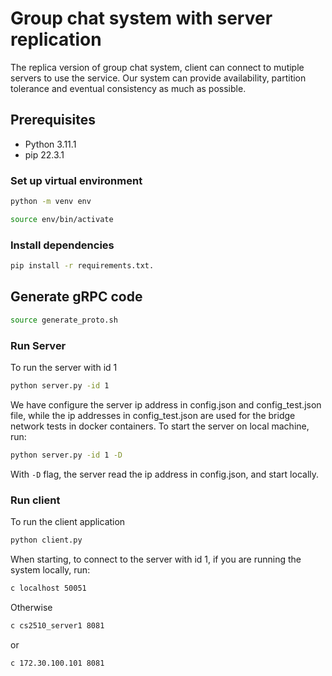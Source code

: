 # Group chat system with server replication

The replica version of group chat system, client can connect to mutiple servers to use the service. Our system can provide availability, partition tolerance and eventual consistency as much as possible.

## Prerequisites

- Python 3.11.1
- pip 22.3.1

### Set up virtual environment

```Bash
python -m venv env
```

```Bash
source env/bin/activate
```

### Install dependencies

```Bash
pip install -r requirements.txt.
```

## Generate gRPC code

```Bash
source generate_proto.sh
```

### Run Server

To run the server with id 1

```Bash
python server.py -id 1
```

We have configure the server ip address in config.json and config_test.json file, while the ip addresses in config_test.json are used for the bridge network tests in docker containers. To start the server on local machine, run:

```Bash
python server.py -id 1 -D
```

With `-D` flag, the server read the ip address in config.json, and start locally.

### Run client

To run the client application

```Bash
python client.py
```

When starting, to connect to the server with id 1, if you are running the system locally, run:

```Bash
c localhost 50051
```

Otherwise

```Bash
c cs2510_server1 8081
```

or

```Bash
c 172.30.100.101 8081
```
